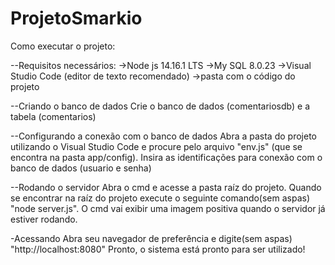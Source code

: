 # ProjetoSmarkio
Como executar o projeto:

--Requisitos necessários:
	->Node js 14.16.1 LTS
	->My SQL 8.0.23
	->Visual Studio Code (editor de texto recomendado)
	->pasta com o código do projeto

--Criando o banco de dados
	Crie o banco de dados (comentariosdb) e a tabela (comentarios)

--Configurando a conexão com o banco de dados
	Abra a pasta do projeto utilizando o Visual Studio Code e procure pelo arquivo "env.js" (que se encontra na pasta app/config).
	Insira as identificações para conexão com o banco de dados (usuario e senha)

--Rodando o servidor
	Abra o cmd e acesse a pasta raíz do projeto.
	Quando se encontrar na raíz do projeto execute o seguinte comando(sem aspas) "node server.js".
	O cmd vai exibir uma imagem positiva quando o servidor já estiver rodando.

-Acessando 
	Abra seu navegador de preferência e digite(sem aspas) "http://localhost:8080"
	Pronto, o sistema está pronto para ser utilizado!

